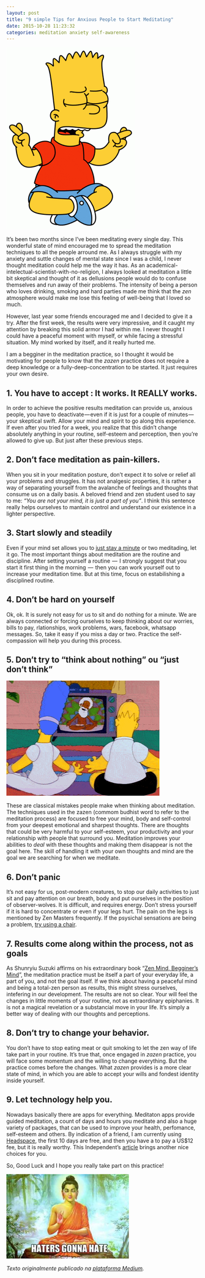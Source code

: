 ```yaml
---
layout: post
title: "9 simple Tips for Anxious People to Start Meditating"
date: 2015-10-28 11:23:32
categories: meditation anxiety self-awareness
---
```

![Bart meditating](https://raw.githubusercontent.com/monicabulgari/monicabulgari.github.io/master/images/bart.gif)

It’s been two months since I’ve been meditating every single day. This wonderful state of mind encouraged me to spread the meditation techniques to all the people arround me. As I always struggle with my anxiety and suttle changes of mental state since I was a child, I never thought meditation could help me the way it has. As an academical-intelectual-scientist-with-no-religion, I always looked at meditation a little bit skeptical and thought of it as dellusions people would do to confuse themselves and run away of their problems. The intensity of being a person who loves drinking, smoking and hard parties made me think that the _zen_ atmosphere would make me lose this feeling of well-being that I loved so much.

However, last year some friends encouraged me and I decided to give it a try. After the first week, the results were very impressive, and it caught my attention by breaking this solid armor I had within me. I never thought I could have a peaceful moment with myself, or while facing a stressful situation. My mind worked by itself, and it really hurted me.

I am a begginer in the meditation practice, so I thought it would be motivating for people to know that the _zazen_ practice does not require a deep knowledge or a fully-deep-concentration to be started. It just requires your own desire.

## 1. You have to accept : It works. It REALLY works.

In order to achieve the positive results meditation can provide us, anxious people, you have to deactivate — even if it is just for a couple of minutes — your skeptical swift. Allow your mind and spirit to go along this experience. If even after you tried for a week, you realize that this didn’t change absolutely anything in your routine, self-esteem and perception, then you’re allowed to give up. But just after these previous steps.

## 2. Don’t face meditation as pain-killers.

When you sit in your meditation posture, don’t expect it to solve or relief all your problems and struggles. It has not analgesic properties, it is rather a way of separating yourself from the avalanche of feelings and thoughts that consume us on a daily basis. A beloved friend and zen student used to say to me: _“You are not your mind, it is just a part of you”_. I think this sentence really helps ourselves to mantain control and understand our existence in a lighter perspective.

## 3. Start slowly and steadily

Even if your mind set allows you to [just stay a minute](http://www.onemomentmeditation.com/) or two meditading, let it go. The most important things about meditation are the routine and discipline. After setting yourself a routine  —  I strongly suggest that you start it first thing in the morning  —  then you can work yourself out to increase your meditation time. But at this time, focus on estabilishing a disciplined routine.

## 4. Don’t be hard on yourself

Ok, ok. It is surely not easy for us to sit and do nothing for a minute. We are always connected or forcing ourselves to keep thinking about our worries, bills to pay, rlationships, work problems, wars, facebook, whatsapp messages. So, take it easy if you miss a day or two. Practice the self-compassion will help you during this process.

## 5. Don’t try to “think about nothing” ou “just don’t think”

![Simpsons meditating](https://raw.githubusercontent.com/monicabulgari/monicabulgari.github.io/master/images/simpsonsmeditating.gif)

These are classical mistakes people make when thinking about meditation. The techniques used in the zazen (commom budhist word to refer to the meditation process) are focused to free your mind, body and self-control from your deepest emotional and sharpest thoughts. There are thoughts that could be very harmful to your self-esteem, your productivity and your relationship with people that surround you. Meditation improves your abilities to _deal_ with these thoughts and making them disappear is not the goal here. The skill of handling it with your own thoughts and mind are the goal we are searching for when we meditate.

## 6. Don’t panic

It’s not easy for us, post-modern creatures, to stop our daily activities to just sit and pay attention on our breath, body and put ourselves in the position of observer-wolves. It is difficult, and requires energy. Don’t stress yourself if it is hard to concentrate or even if your legs hurt. The pain on the legs is mentioned by Zen Masters frequently. If the psysichal sensations are being a problem, [try using a chair](https://www.youtube.com/watch?v=vgO6erMHHS0).

## 7. Results come along within the process, not as goals

As Shunryiu Suzuki affirms on his extraordinary book “[Zen Mind, Begginer’s Mind](http://www.amazon.com/Zen-Mind-Beginners-Shunryu-Suzuki/dp/1590308492)”, the meditation practice must be itself a part of your everyday life, a part of you, and not the goal itself. If we think about having a peaceful mind and being a total-zen person as results, this might stress ourselves, intefering in our development. The results are not so clear. Your will feel the changes in little moments of your routine, not as extraordinary epiphanies. It is not a magical revelation or a substancial move in your life. It’s simply a better way of dealing with our thoughts and perceptions.

## 8. Don’t try to change your behavior.

You don’t have to stop eating meat or quit smoking to let the zen way of life take part in your routine. It’s true that, once engaged in _zazen_ practice, you will face some momentum and the willing to change everything. But the practice comes before the changes. What _zazen_ provides is a more clear state of mind, in which you are able to accept your wills and fondest identity inside yourself.

## 9. Let technology help you.

Nowadays basically there are apps for everything. Meditaton apps provide guided meditation, a count of days and hours you meditate and also a huge variety of packages, that can be used to improve your health, perfomance, self-esteem and others. By indication of a friend, I am currently using [Headspace](https://www.headspace.com/), the first 10 days are free, and then you have a to pay a US$12 fee, but it is really worthy. This Independent’s [article](http://www.independent.co.uk/extras/indybest/the-10-best-meditation-apps-8947570.html) brings another nice choices for you.

So, Good Luck and I hope you really take part on this practice!

![Haters gonna hate](https://raw.githubusercontent.com/monicabulgari/monicabulgari.github.io/master/images/hatersgonnahate.jpeg)

_Texto originalmente publicado na [plataforma Medium](https://medium.com/@monicabulgari/10-simple-tips-for-anxious-people-to-start-meditating-written-by-an-anxious-one-e3b416200aad#.33f153xrx)._
